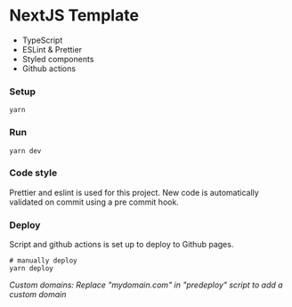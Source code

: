 # NextJS Template

- TypeScript
- ESLint & Prettier
- Styled components
- Github actions

### Setup
```
yarn
```

### Run

```
yarn dev
```

### Code style

Prettier and eslint is used for this project. 
New code is automatically validated on commit using a pre commit hook.


### Deploy

Script and github actions is set up to deploy to Github pages. 

```
# manually deploy
yarn deploy
```

_Custom domains: Replace "mydomain.com" in "predeploy" script to add a custom domain_
